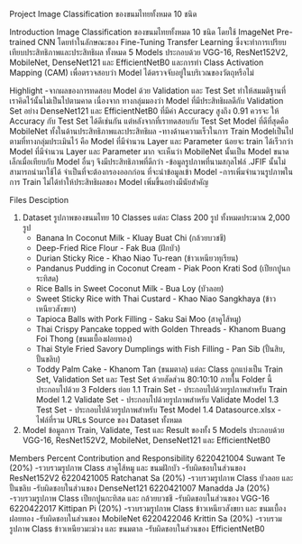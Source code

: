 Project
  Image Classification ของขนมไทยทั้งหมด 10 ชนิด

Introduction
  Image Classification ของขนมไทยทั้งหมด 10 ชนิด โดยใช้ ImageNet Pre-trained CNN 
  โดยทำในลักษณะของ Fine-Tuning Transfer Learning ซึ่งจะทำการเปรียบเทียบประสิทธิภาพและประสิทธิผล
  ทั้งหมด 5 Models ประกอบด้วย VGG-16, ResNet152V2, MobileNet, DenseNet121 และ EfficientNetB0
  และการทำ Class Activation Mapping (CAM) เพื่อตรวจสอบว่า Model ได้ตรวจจับอยู่ในบริเวณของวัตถุหรือไม่

Highlight
  -จากผลของการทดสอบ Model ด้วย Validation และ Test Set ทำให้สมมติฐานที่เราคิดไว้นั้นไม่เป็นไปตามคาด
เนื่องจาก ทางกลุ่มมองว่า Model ที่มีประสิทธิผลดีกับ Validation Set อย่าง DenseNet121 และ EfficientNetB0
ที่มีค่า Accuracy สูงถึง 0.91 ควรจะ ให้ Accuracy กับ Test Set ได้ดีเช่นกัน แต่หลังจากที่เราทดสอบกับ Test Set
Model ที่ดีที่สุดคือ MobileNet ทั้งในด้านประสิทธิภาพและประสิทธิผล
  -ทางด้านความเร็วในการ Train Modelเป็นไปตามที่ทางกลุ่มประเมินไว้ คือ Model ที่มีจำนวน Layer และ
Parameter น้อยจะ train ได้เร็วกว่า Model ที่มีจำนวน Layer และ Parameter มาก จะเห็นว่า MobileNet 
นั้นเป็น Model ขนาดเล็กเมื่อเทียบกับ Model อื่นๆ จึงมีประสิทธิภาพที่ดีกว่า
  -ข้อมูลรูปภาพที่นามสกุลไฟล์ .JFIF นั้นไม่สามารถนำมาใช้ได้ จำเป็นที่จะต้องกรองออกก่อน
ที่จะนำข้อมูลเข้า Model
  -การเพิ่มจำนวนรูปภาพในการ Train ไม่ได้ทำให้ประสิทธิผลของ Model เพิ่มขึ้นอย่างมีนัยสำคัญ

Files Desciption
  1. Dataset 
      รูปภาพของขนมไทย 10 Classes แต่ละ Class 200 รูป ทั้งหมดประมาณ 2,000 รูป
      - Banana In Coconut Milk - Kluay Buat Chi (กล้วยบวชชี)
      - Deep-Fried Rice Flour  - Fak Bua (ฝักบัว)
      - Durian Sticky Rice     - Khao Niao Tu-rean (ข้าวเหนียวทุเรียน)
      - Pandanus Pudding in Coconut Cream  - Piak Poon Krati Sod (เปียกปูนกระทิสด)
      - Rice Balls in Sweet Coconut Milk   - Bua Loy (บัวลอย)
      - Sweet Sticky Rice with Thai Custard - Khao Niao Sangkhaya (ข้าวเหนียวสังขยา)
      - Tapioca Balls with Pork Filling    - Saku Sai Moo (สาคูไส้หมู)
      - Thai Crispy Pancake topped with Golden Threads -  Khanom Buang Foi Thong (ขนมเบื้องฝอยทอง)
      - Thai Style Fried Savory Dumplings with Fish Filling  - Pan Sib (ปั้นสิบ, ปั้นขลิบ)
      - Toddy Palm Cake   - Khanom Tan (ขนมตาล)
     แต่ละ Class ถูกแบ่งเป็น Train Set, Validation Set และ Test Set ด้วยสัดส่วน 80:10:10
     ภายใน Folder นี้ประกอบไปด้วย 3 Folders ย่อย
     1.1 Train Set - ประกอบไปด้วยรูปภาพสำหรับ Train Model
     1.2 Validate Set - ประกอบไปด้วยรูปภาพสำหรับ Validate Model
     1.3 Test Set - ประกอบไปด้วยรูปภาพสำหรับ Test Model
     1.4 Datasource.xlsx - ไฟล์ที่รวม URLs Source ของ Dataset ทั้งหมด
  2. Model
      ข้อมูลการ Train, Validate, Test และ Result ของทั้ง 5 Models ประกอบด้วย
      VGG-16, ResNet152V2, MobileNet, DenseNet121 และ EfficientNetB0

Members Percent Contribution and Responsibility
6220421004 Suwant Te (20%)
  -รวบรวมรูปภาพ Class สาคูไส้หมู และ ขนมฝักบัว
  -รับผิดชอบในส่วนของ ResNet152V2
6220421005 Ratchanat Sa (20%)
  -รวบรวมรูปภาพ Class บัวลอย และ ปั้นขลิบ
  -รับผิดชอบในส่วนของ DenseNet121
6220421007 Manadda Ja (20%) 
  -รวบรวมรูปภาพ Class เปียกปูนกะทิสด และ กล้วยบวชชี
  -รับผิดชอบในส่วนของ VGG-16
6220422017 Kittipan Pi (20%)
  -รวบรวมรูปภาพ Class ข้าวเหนียวสังขยา และ ขนมเบื้องฝอยทอง
  -รับผิดชอบในส่วนของ MobileNet
6220422046 Krittin Sa (20%)
  -รวบรวมรูปภาพ Class ข้าวเหนียวมะม่วง และ ขนมตาล
  -รับผิดชอบในส่วนของ EfficientNetB0
